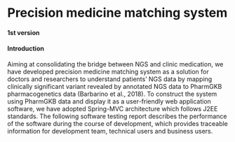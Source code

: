 # Precision medicine matching system

#### 1st version

#### Introduction
Aiming at consolidating the bridge between NGS and clinic medication, we have developed precision medicine matching system as a solution for
doctors and researchers to understand patients’ NGS data by mapping clinically significant variant 
revealed by annotated NGS data to PharmGKB pharmacogenetics data (Barbarino et al., 2018). To 
construct the system using PharmGKB data and display it as a user-friendly web application 
software, we have adopted Spring-MVC architecture which follows J2EE standards. The following 
software testing report describes the performance of the software during the course of 
development, which provides traceable information for development team, technical users and business users.




